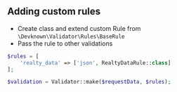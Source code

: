 ## Adding custom rules
- Create class and extend custom Rule from `\Devknown\Validator\Rules\BaseRule`
- Pass the rule to other validations

```php
$rules = [
    'realty_data' => ['json', RealtyDataRule::class]
];

$validation = Validator::make($requestData, $rules);

```

